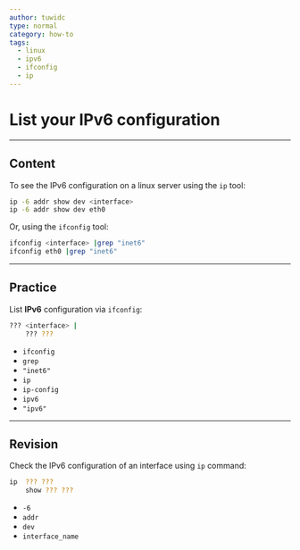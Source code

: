 ```yaml
---
author: tuwidc
type: normal
category: how-to
tags:
  - linux
  - ipv6
  - ifconfig
  - ip
---
```


# List your IPv6 configuration


---

## Content

To see the IPv6 configuration on a linux server using the `ip` tool:

```bash
ip -6 addr show dev <interface>
ip -6 addr show dev eth0
```

Or, using the `ifconfig` tool:

```bash
ifconfig <interface> |grep "inet6"
ifconfig eth0 |grep "inet6"
```


---

## Practice

List **IPv6** configuration via `ifconfig`:

```bash
??? <interface> |
    ??? ???
```

- `ifconfig`
- `grep`
- `"inet6"`
- `ip`
- `ip-config`
- `ipv6`
- `"ipv6"`


---

## Revision

Check the IPv6 configuration of an interface using `ip` command:

```bash
ip  ??? ???
    show ??? ???
```

- `-6`
- `addr`
- `dev`
- `interface_name`
